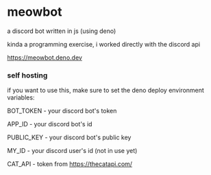 # meowbot

a discord bot written in js (using deno)

kinda a programming exercise, i worked directly with the discord api

https://meowbot.deno.dev



### self hosting

if you want to use this, make sure to set the deno deploy environment variables:

BOT_TOKEN - your discord bot's token

APP_ID - your discord bot's id

PUBLIC_KEY - your discord bot's public key

MY_ID - your discord user's id (not in use yet)

CAT_API - token from https://thecatapi.com/